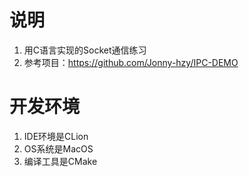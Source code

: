 # 说明  
1. 用C语言实现的Socket通信练习
2. 参考项目：https://github.com/Jonny-hzy/IPC-DEMO

# 开发环境  
1. IDE环境是CLion
2. OS系统是MacOS
3. 编译工具是CMake  

